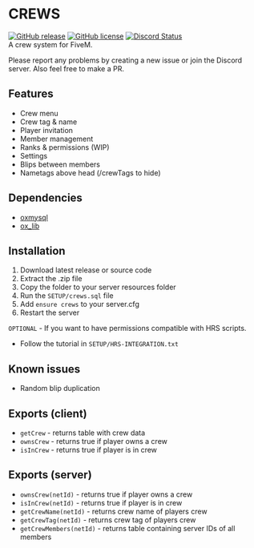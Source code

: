 # CREWS
[![GitHub release](https://img.shields.io/github/v/release/LikeManTV/crews.svg)](https://github.com/LikeManTV/crews/releases/latest)
[![GitHub license](https://img.shields.io/github/license/LikeManTV/crews.svg)](LICENSE)
<a href="https://discordapp.com/invite/54jH2Uu7tc" title="Chat on Discord"><img alt="Discord Status" src="https://discordapp.com/api/guilds/912329245789933569/widget.png"></a>   
A crew system for FiveM.

Please report any problems by creating a new issue or join the Discord server.
Also feel free to make a PR.

## Features
- Crew menu
- Crew tag & name
- Player invitation
- Member management
- Ranks & permissions (WIP)
- Settings
- Blips between members
- Nametags above head (/crewTags to hide)

## Dependencies
- [oxmysql](https://github.com/overextended/oxmysql)
- [ox_lib](https://github.com/overextended/ox_lib)

## Installation
1. Download latest release or source code
2. Extract the .zip file
3. Copy the folder to your server resources folder
4. Run the `SETUP/crews.sql` file
5. Add `ensure crews` to your server.cfg
6. Restart the server

`OPTIONAL` - If you want to have permissions compatible with HRS scripts.
- Follow the tutorial in `SETUP/HRS-INTEGRATION.txt`

## Known issues
- Random blip duplication

## Exports (client)
- `getCrew` - returns table with crew data
- `ownsCrew` - returns true if player owns a crew
- `isInCrew` - returns true if player is in crew

## Exports (server)
- `ownsCrew(netId)` - returns true if player owns a crew
- `isInCrew(netId)` - returns true if player is in crew
- `getCrewName(netId)` - returns crew name of players crew
- `getCrewTag(netId)` - returns crew tag of players crew
- `getCrewMembers(netId)` - returns table containing server IDs of all members
